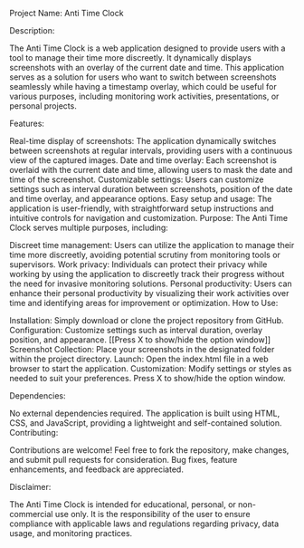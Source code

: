 Project Name: Anti Time Clock


Description:

The Anti Time Clock is a web application designed to provide users with a tool to manage their time more discreetly. It dynamically displays screenshots with an overlay of the current date and time. This application serves as a solution for users who want to switch between screenshots seamlessly while having a timestamp overlay, which could be useful for various purposes, including monitoring work activities, presentations, or personal projects.


Features:

Real-time display of screenshots: The application dynamically switches between screenshots at regular intervals, providing users with a continuous view of the captured images.
Date and time overlay: Each screenshot is overlaid with the current date and time, allowing users to mask the date and time of the screenshot.
Customizable settings: Users can customize settings such as interval duration between screenshots, position of the date and time overlay, and appearance options.
Easy setup and usage: The application is user-friendly, with straightforward setup instructions and intuitive controls for navigation and customization.
Purpose:
The Anti Time Clock serves multiple purposes, including:

Discreet time management: Users can utilize the application to manage their time more discreetly, avoiding potential scrutiny from monitoring tools or supervisors.
Work privacy: Individuals can protect their privacy while working by using the application to discreetly track their progress without the need for invasive monitoring solutions.
Personal productivity: Users can enhance their personal productivity by visualizing their work activities over time and identifying areas for improvement or optimization.
How to Use:

Installation: Simply download or clone the project repository from GitHub.
Configuration: Customize settings such as interval duration, overlay position, and appearance. [[Press X to show/hide the option window]]
Screenshot Collection: Place your screenshots in the designated folder within the project directory.
Launch: Open the index.html file in a web browser to start the application.
Customization: Modify settings or styles as needed to suit your preferences. Press X to show/hide the option window. 


Dependencies:

No external dependencies required. The application is built using HTML, CSS, and JavaScript, providing a lightweight and self-contained solution.
Contributing:

Contributions are welcome! Feel free to fork the repository, make changes, and submit pull requests for consideration. Bug fixes, feature enhancements, and feedback are appreciated.


Disclaimer:

The Anti Time Clock is intended for educational, personal, or non-commercial use only. It is the responsibility of the user to ensure compliance with applicable laws and regulations regarding privacy, data usage, and monitoring practices.
